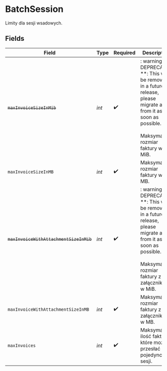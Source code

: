 # BatchSession

Limity dla sesji wsadowych.


## Fields

| Field                                                                                                                                                                     | Type                                                                                                                                                                      | Required                                                                                                                                                                  | Description                                                                                                                                                               |
| ------------------------------------------------------------------------------------------------------------------------------------------------------------------------- | ------------------------------------------------------------------------------------------------------------------------------------------------------------------------- | ------------------------------------------------------------------------------------------------------------------------------------------------------------------------- | ------------------------------------------------------------------------------------------------------------------------------------------------------------------------- |
| ~~`maxInvoiceSizeInMib`~~                                                                                                                                                 | *int*                                                                                                                                                                     | :heavy_check_mark:                                                                                                                                                        | : warning: ** DEPRECATED **: This will be removed in a future release, please migrate away from it as soon as possible.<br/><br/>Maksymalny rozmiar faktury w MiB.        |
| `maxInvoiceSizeInMB`                                                                                                                                                      | *int*                                                                                                                                                                     | :heavy_check_mark:                                                                                                                                                        | Maksymalny rozmiar faktury w MB.                                                                                                                                          |
| ~~`maxInvoiceWithAttachmentSizeInMib`~~                                                                                                                                   | *int*                                                                                                                                                                     | :heavy_check_mark:                                                                                                                                                        | : warning: ** DEPRECATED **: This will be removed in a future release, please migrate away from it as soon as possible.<br/><br/>Maksymalny rozmiar faktury z załącznikiem w MiB. |
| `maxInvoiceWithAttachmentSizeInMB`                                                                                                                                        | *int*                                                                                                                                                                     | :heavy_check_mark:                                                                                                                                                        | Maksymalny rozmiar faktury z załącznikiem w MB.                                                                                                                           |
| `maxInvoices`                                                                                                                                                             | *int*                                                                                                                                                                     | :heavy_check_mark:                                                                                                                                                        | Maksymalna ilość faktur które można przesłać w pojedynczej sesji.                                                                                                         |